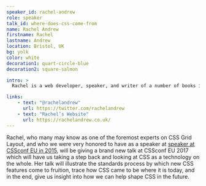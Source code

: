 ```yaml
---
speaker_id: rachel-andrew
role: speaker
talk_id: where-does-css-come-from
name: Rachel Andrew
firstname: Rachel
lastname: Andrew
location: Bristol, UK
bg: yolk
color: white
decoration1: quart-circle-blue
decoration2: square-salmon

intro: >
  Rachel is a web developer, speaker, and writer of a number of books including <a href="https://rachelandrew.co.uk/books/the-profitable-side-project">The Profitable Side Project Handbook</a>. She is Managing Director at <a href="http://www.edgeofmyseat.com/">edgeofmyseat.com</a>, who build — among other things — a CMS called <a href="https://grabaperch.com/">Perch</a>.

links:
    - text: "@rachelandrew"
      url: https://twitter.com/rachelandrew
    - text: "Rachel’s Website"
      url: https://rachelandrew.co.uk/
---
```


<p>
Rachel, who many may know as one of the foremost experts on CSS Grid Layout, and who we were very honored to have as a speaker at <a href="https://www.youtube.com/watch?v=GRexIOtGhBU">speaker at CSSconf EU in 2015</a>, will be giving a brand new talk at CSSconf EU 2017 which will have us taking a step back and looking at CSS as a technology on the whole. Her talk will illustrate the standards process by which new CSS features come to fruition, trace how CSS came to be where it is today, and in the end, give us insight into how we can help shape CSS in the future.
</p>
